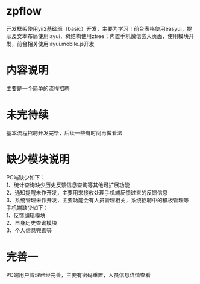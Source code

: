 # zpflow
开发框架使用yii2基础班（basic）开发，主要为学习！前台表格使用easyui，提示及文本布局使用layui，树结构使用ztree；内置手机微信嵌入页面，使用模块开发，前台相关使用layui.mobile.js开发

# 内容说明
主要是一个简单的流程招聘

# 未完待续
基本流程招聘开发完毕，后续一些有时间再做看法

# 缺少模块说明
PC端缺少如下：<br/>
1、统计查询缺少历史反馈信息查询等其他可扩展功能<br/>
2、通知提醒未作开发，主要用来接收处理手机端反馈过来的反馈信息<br/>
3、系统管理未作开发，主要功能会有人员管理相关，系统招聘中的模板管理等<br/>
手机端缺少如下：<br/>
1、反馈编辑模块<br/>
2、自身历史查询模块<br/>
3、个人信息完善等

# 完善一
PC端用户管理已经完善，主要有密码重置，人员信息详情查看

